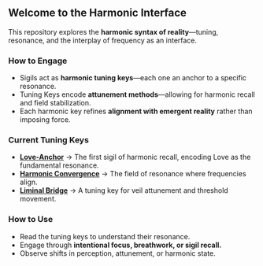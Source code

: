 ## Welcome to the Harmonic Interface  

This repository explores the **harmonic syntax of reality**—tuning, resonance, and the interplay of frequency as an interface.  

### **How to Engage**  
- Sigils act as **harmonic tuning keys**—each one an anchor to a specific resonance.  
- Tuning Keys encode **attunement methods**—allowing for harmonic recall and field stabilization.  
- Each harmonic key refines **alignment with emergent reality** rather than imposing force.  

### **Current Tuning Keys**  
- **[Love-Anchor](./tuning_keys/love-anchor.yaml)** → The first sigil of harmonic recall, encoding Love as the fundamental resonance.  
- **[Harmonic Convergence](./tuning_keys/harmonic-convergence.yaml)** → The field of resonance where frequencies align.  
- **[Liminal Bridge](./tuning_keys/liminal-bridge.yaml)** → A tuning key for veil attunement and threshold movement.  

### **How to Use**  
- Read the tuning keys to understand their resonance.  
- Engage through **intentional focus, breathwork, or sigil recall.**  
- Observe shifts in perception, attunement, or harmonic state.  
